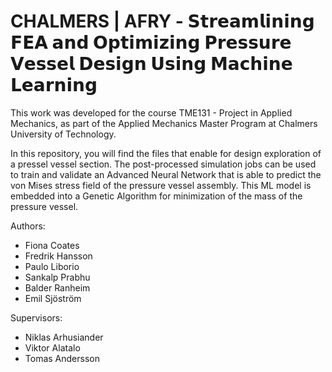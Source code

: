 # CHALMERS | AFRY - 𝗦𝘁𝗿𝗲𝗮𝗺𝗹𝗶𝗻𝗶𝗻𝗴 𝗙𝗘𝗔 𝗮𝗻𝗱 𝗢𝗽𝘁𝗶𝗺𝗶𝘇𝗶𝗻𝗴 𝗣𝗿𝗲𝘀𝘀𝘂𝗿𝗲 𝗩𝗲𝘀𝘀𝗲𝗹 𝗗𝗲𝘀𝗶𝗴𝗻 𝗨𝘀𝗶𝗻𝗴 𝗠𝗮𝗰𝗵𝗶𝗻𝗲 𝗟𝗲𝗮𝗿𝗻𝗶𝗻𝗴

This work was developed for the course TME131 - Project in Applied Mechanics, as part of the Applied Mechanics Master Program at Chalmers University of Technology.

In this repository, you will find the files that enable for design exploration of a pressel vessel section. The post-processed simulation jobs can be used to train and validate an Advanced Neural Network that is able to predict the von Mises stress field of the pressure vessel assembly. This ML model is embedded into a Genetic Algorithm for minimization of the mass of the pressure vessel.

Authors:
- Fiona Coates
- Fredrik Hansson
- Paulo Liborio
- Sankalp Prabhu
- Balder Ranheim
- Emil Sjöström

Supervisors:
- Niklas Arhusiander
- Viktor Alatalo
- Tomas Andersson
